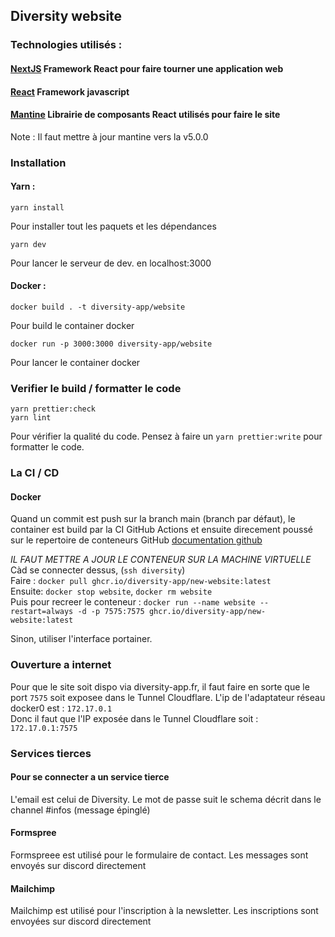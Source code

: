 ## Diversity website

### Technologies utilisés :
#### [NextJS](https://nextjs.org/) Framework React pour faire tourner une application web
#### [React](https://reactjs.org/) Framework javascript
#### [Mantine](https://mantine.dev/) Librairie de composants React utilisés pour faire le site
Note : Il faut mettre à jour mantine vers la v5.0.0

### Installation
#### Yarn :
```
yarn install
``` 
Pour installer tout les paquets et les dépendances
```
yarn dev
```
Pour lancer le serveur de dev. en localhost:3000
#### Docker : 
```
docker build . -t diversity-app/website
```

Pour build le container docker

```
docker run -p 3000:3000 diversity-app/website
```
Pour lancer le container docker


### Verifier le build / formatter le code
```
yarn prettier:check
yarn lint
``` 
Pour vérifier la qualité du code.
Pensez à faire un ``yarn prettier:write`` pour formatter le code.



### La CI / CD
#### Docker
Quand un commit est push sur la branch main (branch par défaut), le container est build par la CI GitHub Actions et ensuite direcement poussé sur le repertoire de conteneurs GitHub
[documentation github](https://docs.github.com/en/packages/working-with-a-github-packages-registry/working-with-the-container-registry)  

*IL FAUT METTRE A JOUR LE CONTENEUR SUR LA MACHINE VIRTUELLE*  
Càd se connecter dessus, (``ssh diversity``)  
Faire : ``docker pull ghcr.io/diversity-app/new-website:latest``  
Ensuite: ``docker stop website``, ``docker rm website``  
Puis pour recreer le conteneur : ``docker run --name website --restart=always -d -p 7575:7575 ghcr.io/diversity-app/new-website:latest``

Sinon, utiliser l'interface portainer.

### Ouverture a internet 
Pour que le site soit dispo via diversity-app.fr, il faut faire en sorte que le port `7575`   soit exposee dans le Tunnel Cloudflare. L'ip de l'adaptateur réseau docker0 est : `172.17.0.1`  
Donc il faut que l'IP exposée dans le Tunnel Cloudflare soit : `172.17.0.1:7575`  

### Services tierces
#### Pour se connecter a un service tierce
L'email est celui de Diversity. Le mot de passe suit le schema décrit dans le channel #infos (message épinglé)
#### Formspree
Formspreee est utilisé pour le formulaire de contact. Les messages sont envoyés sur discord directement
#### Mailchimp
Mailchimp est utilisé pour l'inscription à la newsletter. Les inscriptions sont envoyées sur discord directement